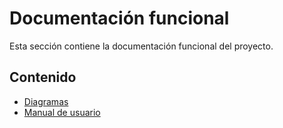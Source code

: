 # Documentación funcional

Esta sección contiene la documentación funcional del proyecto.

## Contenido

- [Diagramas](diagramas/index.md)
- [Manual de usuario](manual%20de%20usuario.md)
